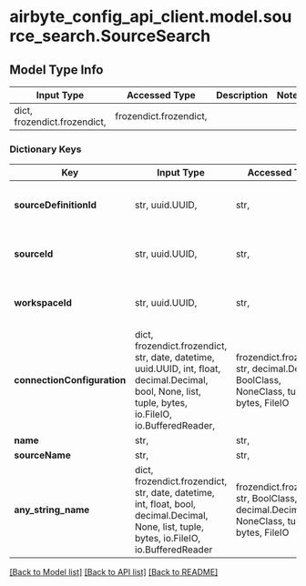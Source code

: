 # airbyte_config_api_client.model.source_search.SourceSearch

## Model Type Info
Input Type | Accessed Type | Description | Notes
------------ | ------------- | ------------- | -------------
dict, frozendict.frozendict,  | frozendict.frozendict,  |  | 

### Dictionary Keys
Key | Input Type | Accessed Type | Description | Notes
------------ | ------------- | ------------- | ------------- | -------------
**sourceDefinitionId** | str, uuid.UUID,  | str,  |  | [optional] value must be a uuid
**sourceId** | str, uuid.UUID,  | str,  |  | [optional] value must be a uuid
**workspaceId** | str, uuid.UUID,  | str,  |  | [optional] value must be a uuid
**connectionConfiguration** | dict, frozendict.frozendict, str, date, datetime, uuid.UUID, int, float, decimal.Decimal, bool, None, list, tuple, bytes, io.FileIO, io.BufferedReader,  | frozendict.frozendict, str, decimal.Decimal, BoolClass, NoneClass, tuple, bytes, FileIO | The values required to configure the source. The schema for this must match the schema return by source_definition_specifications/get for the source. | [optional] 
**name** | str,  | str,  |  | [optional] 
**sourceName** | str,  | str,  |  | [optional] 
**any_string_name** | dict, frozendict.frozendict, str, date, datetime, int, float, bool, decimal.Decimal, None, list, tuple, bytes, io.FileIO, io.BufferedReader | frozendict.frozendict, str, BoolClass, decimal.Decimal, NoneClass, tuple, bytes, FileIO | any string name can be used but the value must be the correct type | [optional]

[[Back to Model list]](../../README.md#documentation-for-models) [[Back to API list]](../../README.md#documentation-for-api-endpoints) [[Back to README]](../../README.md)

